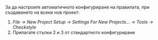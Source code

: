 За да настроите автоматичното конфигуриране на правилата, при създаването на всеки нов проект:

1. *File &rarr; New Project Setup &rarr; Settings For New Projects... &rarr; Tools &rarr; Checkstyle*
2. Прилагате стъпки 2 и 3 от стандартното конфигуриране
